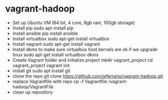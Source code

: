 # vagrant-hadoop
- Set up Ubuntu VM (64 bit, 4 core, 8gb ram, 100gb storage)
- Install pip
sudo apt-install pip
- Install ansible
pip install ansible
- Install virtualbox
sudo apt-get install virtualbox
- Install vagrant
sudo apt-get install vagrant
- Install dkms to make sure virtualbox host kernels are ok if we upgrade linux
sudo apt-get install virtualbox-dkms
- Create Vagrant folder and initialize project
mkdir vagrant_project
cd vagrant_project
vagrant init
- install git
sudo apt install git
- clone the repo
git clone https://github.com/ajferrario/vagrant-hadoop.git
- replace Vagrantfile with repo
cp -f Vagrantfile /vagrant-hadoop/VagrantFile
- clean up repository

